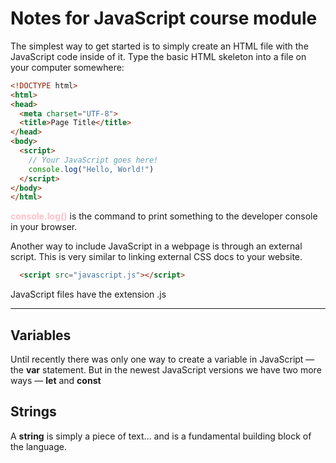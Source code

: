 # Notes for JavaScript course module

The simplest way to get started is to simply create an HTML file with the JavaScript code inside of it. Type the basic HTML skeleton into a file on your computer somewhere:
```html
<!DOCTYPE html>
<html>
<head>
  <meta charset="UTF-8">
  <title>Page Title</title>
</head>
<body>
  <script>
    // Your JavaScript goes here!
    console.log("Hello, World!")
  </script>
</body>
</html>
```

**<span style="color: pink">console.log()</span>** is the command to print something to the developer console in your browser.

Another way to include JavaScript in a webpage is through an external script. This is very similar to linking external CSS docs to your website.
```html
  <script src="javascript.js"></script>
  ```
  JavaScript files have the extension .js

___
## Variables
Until recently there was only one way to create a variable in JavaScript — the **var** statement. But in the newest JavaScript versions we have two more ways — **let** and **const**

## Strings
A **string** is simply a piece of text… and is a fundamental building block of the language.